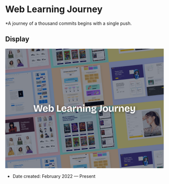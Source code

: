 # Web Learning Journey

*A journey of a thousand commits begins with a single push.

## Display
![Display](https://raw.githubusercontent.com/luqmanherifa/luqman-herifa-personal-portfolio-v2/main/public/works/weblearningjourney.png)

- Date created: February 2022 — Present
